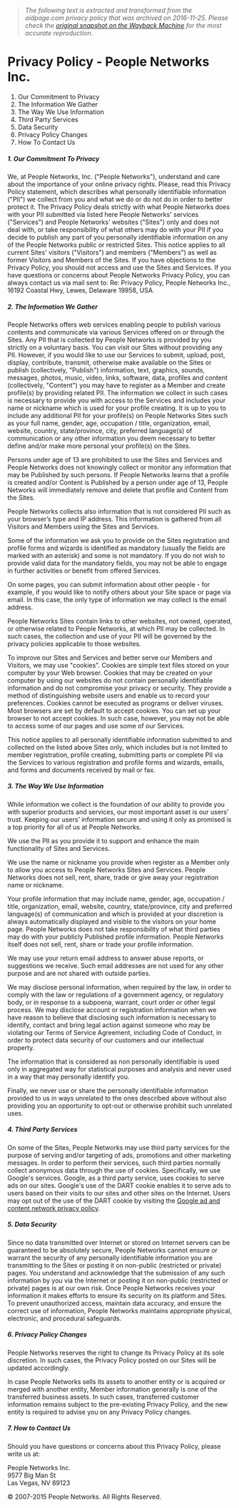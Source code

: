 > *The following text is extracted and transformed from the aidpage.com privacy policy that was archived on 2016-11-25. Please check the [original snapshot on the Wayback Machine](https://web.archive.org/web/20161125025534id_/http%3A//peoplenetworks.com/legal/PrivacyPolicy.html) for the most accurate reproduction.*

# Privacy Policy - People Networks Inc.

  1. Our Commitment to Privacy
  2. The Information We Gather
  3. The Way We Use Information
  4. Third Party Services
  5. Data Security
  6. Privacy Policy Changes
  7. How To Contact Us



##### 1\. Our Commitment To Privacy

We, at People Networks, Inc. ("People Networks"), understand and care about the importance of your online privacy rights. Please, read this Privacy Policy statement, which describes what personally identifiable information ("PII") we collect from you and what we do or do not do in order to better protect it. The Privacy Policy deals strictly with what People Networks does with your PII submitted via listed here People Networks' services ("Services") and People Networks' websites ("Sites") only and does not deal with, or take responsibility of what others may do with your PII if you decide to publish any part of you personally identifiable information on any of the People Networks public or restricted Sites. This notice applies to all current Sites' visitors ("Visitors") and members ("Members") as well as former Visitors and Members of the Sites. If you have objections to the Privacy Policy, you should not access and use the Sites and Services. If you have questions or concerns about People Networks Privacy Policy, you can always contact us via mail sent to: Re: Privacy Policy, People Networks Inc., 16192 Coastal Hwy, Lewes, Delaware 19958, USA.

##### 2\. The Information We Gather

People Networks offers web services enabling people to publish various contents and communicate via various Services offered on or through the Sites. Any PII that is collected by People Networks is provided by you strictly on a voluntary basis. You can visit our Sites without providing any PII. However, if you would like to use our Services to submit, upload, post, display, contribute, transmit, otherwise make available on the Sites or publish (collectively, "Publish") information, text, graphics, sounds, messages, photos, music, video, links, software, data, profiles and content (collectively, "Content") you may have to register as a Member and create profile(s) by providing related PII. The information we collect in such cases is necessary to provide you with access to the Services and includes your name or nickname which is used for your profile creating. It is up to you to include any additional PII for your profile(s) on People Networks Sites such as your full name, gender, age, occupation / title, organization, email, website, country, state/province, city, preferred language(s) of communication or any other information you deem necessary to better define and/or make more personal your profile(s) on the Sites.

Persons under age of 13 are prohibited to use the Sites and Services and People Networks does not knowingly collect or monitor any information that may be Published by such persons. If People Networks learns that a profile is created and/or Content is Published by a person under age of 13, People Networks will immediately remove and delete that profile and Content from the Sites.

People Networks collects also information that is not considered PII such as your browser’s type and IP address. This information is gathered from all Visitors and Members using the Sites and Services.

Some of the information we ask you to provide on the Sites registration and profile forms and wizards is identified as mandatory (usually the fields are marked with an asterisk) and some is not mandatory. If you do not wish to provide valid data for the mandatory fields, you may not be able to engage in further activities or benefit from offered Services.

On some pages, you can submit information about other people - for example, if you would like to notify others about your Site space or page via email. In this case, the only type of information we may collect is the email address. 

People Networks Sites contain links to other websites, not owned, operated, or otherwise related to People Networks, at which PII may be collected. In such cases, the collection and use of your PII will be governed by the privacy policies applicable to those websites. 

To improve our Sites and Services and better serve our Members and Visitors, we may use "cookies". Cookies are simple text files stored on your computer by your Web browser. Cookies that may be created on your computer by using our websites do not contain personally identifiable information and do not compromise your privacy or security. They provide a method of distinguishing website users and enable us to record your preferences. Cookies cannot be executed as programs or deliver viruses. Most browsers are set by default to accept cookies. You can set up your browser to not accept cookies. In such case, however, you may not be able to access some of our pages and use some of our Services.

This notice applies to all personally identifiable information submitted to and collected on the listed above Sites only, which includes but is not limited to member registration, profile creating, submitting parts or complete PII via the Services to various registration and profile forms and wizards, emails, and forms and documents received by mail or fax. 

##### 3\. The Way We Use Information

While information we collect is the foundation of our ability to provide you with superior products and services, our most important asset is our users’ trust. Keeping our users’ information secure and using it only as promised is a top priority for all of us at People Networks.

We use the PII as you provide it to support and enhance the main functionality of Sites and Services.

We use the name or nickname you provide when register as a Member only to allow you access to People Networks Sites and Services. People Networks does not sell, rent, share, trade or give away your registration name or nickname.

Your profile information that may include name, gender, age, occupation / title, organization, email, website, country, state/province, city and preferred language(s) of communication and which is provided at your discretion is always automatically displayed and visible to the visitors on your home page. People Networks does not take responsibility of what third parties may do with your publicly Published profile information. People Networks itself does not sell, rent, share or trade your profile information.

We may use your return email address to answer abuse reports, or suggestions we receive. Such email addresses are not used for any other purpose and are not shared with outside parties. 

We may disclose personal information, when required by the law, in order to comply with the law or regulations of a government agency, or regulatory body, or in response to a subpoena, warrant, court order or other legal process. We may disclose account or registration information when we have reason to believe that disclosing such information is necessary to identify, contact and bring legal action against someone who may be violating our Terms of Service Agreement, including Code of Conduct, in order to protect data security of our customers and our intellectual property. 

The information that is considered as non personally identifiable is used only in aggregated way for statistical purposes and analysis and never used in a way that may personally identify you.

Finally, we never use or share the personally identifiable information provided to us in ways unrelated to the ones described above without also providing you an opportunity to opt-out or otherwise prohibit such unrelated uses.

##### 4\. Third Party Services

On some of the Sites, People Networks may use third party services for the purpose of serving and/or targeting of ads, promotions and other marketing messages. In order to perform their services, such third parties normally collect anonymous data through the use of cookies. Specifically, we use Google's services. Google, as a third party service, uses cookies to serve ads on our sites. Google's use of the DART cookie enables it to serve ads to users based on their visits to our sites and other sites on the Internet. Users may opt out of the use of the DART cookie by visiting the [Google ad and content network privacy policy](http://www.google.com/privacy_ads.html).

##### 5\. Data Security

Since no data transmitted over Internet or stored on Internet servers can be guaranteed to be absolutely secure, People Networks cannot ensure or warrant the security of any personally identifiable information you are transmitting to the Sites or posting it on non-public (restricted or private) pages. You understand and acknowledge that the submission of any such information by you via the Internet or posting it on non-public (restricted or private) pages is at our own risk. Once People Networks receives your information it makes efforts to ensure its security on its platform and Sites. To prevent unauthorized access, maintain data accuracy, and ensure the correct use of information, People Networks maintains appropriate physical, electronic, and procedural safeguards. 

##### 6\. Privacy Policy Changes

People Networks reserves the right to change its Privacy Policy at its sole discretion. In such cases, the Privacy Policy posted on our Sites will be updated accordingly. 

In case People Networks sells its assets to another entity or is acquired or merged with another entity, Member information generally is one of the transferred business assets. In such cases, transferred customer information remains subject to the pre-existing Privacy Policy, and the new entity is required to advise you on any Privacy Policy changes.

##### 7\. How to Contact Us

Should you have questions or concerns about this Privacy Policy, please write us at:

People Networks Inc.  
9577 Big Man St  
Las Vegas, NV 89123

© 2007-2015 People Networks. All Rights Reserved.  
 
